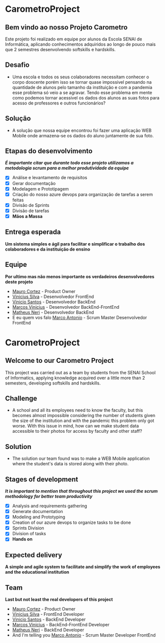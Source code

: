 # CarometroProject
## Bem vindo ao nosso Projeto Carometro

Este projeto foi realizado em equipe por alunos da Escola SENAI de Informática, aplicando conhecimentos adquiridos ao longo de pouco mais que 2 semestres desenvolvendo softskills e hardskills. 

## Desafio

- Uma escola e todos os seus colaboradores necessitam conhecer o corpo doscente porém isso se tornar quase impossivel pensando na quantidade de alunos pelo tamanho da instituição  e com a pandemia esse problema só veio a se agravar.
Tendo esse problema em mente como podemos tornar acessivel os dados dos alunos as suas fotos para acesso de professores e outros funcionários?

## Solução 

- A solução que nossa equipe encontrou foi fazer uma aplicação WEB Mobile onde armazena-se os dados do aluno juntamente de sua foto. 

## Etapas do desenvolvimento
  
  ***É importante citar que durante todo esse projeto utilizamos a metodologia scrum para a melhor produtividade da equipe***
  
- [x] Análise e levantamento de requisitos 
- [x] Gerar documentação
- [x] Modelagem e Prototipagem 
- [x] Criação do nosso azure devops para organização de tarefas a serem feitas
- [x] Divisão de Sprints 
- [x] Divisão de tarefas 
- [x] **Mãos a Massa**

## Entrega esperada 
  **Um sistema simples e ágil para facilitar e simplificar o trabalho dos colaboradores e da instituição de ensino** 
  
## Equipe

  **Por ultimo mas não menos importante os verdadeiros desenvolvedores deste projeto**
  
  - [Mauro Cortez](https://www.linkedin.com/in/mauro-cortez-18854316a/) - Product Owner 
  - [Vinicius Silva](https://www.linkedin.com/in/vin%C3%ADcius-silva-b51270180/) - Desenvolvedor FrontEnd 
  - [Vinicio Santos](https://www.linkedin.com/in/vinicio-santos-28754a210/) - Desenvolvedor BackEnd
  - [Marcos Vinicius](https://www.linkedin.com/in/marcos-vinicius-16294420b) - Desenvolvedor BackEnd-FrontEnd
  - [Matheus Neri](https://www.linkedin.com/in/matheus-neri-dos-santos-6a5501182/) - Desenvolvedor BackEnd
  - E eu quem vos falo [Marco Antonio](url) - Scrum Master Desenvolvedor FrontEnd

# CarometroProject
## Welcome to our Carometro Project

This project was carried out as a team by students from the SENAI School of Informatics, applying knowledge acquired over a little more than 2 semesters, developing softskills and hardskills.

## Challenge

- A school and all its employees need to know the faculty, but this becomes almost impossible considering the number of students given the size of the institution and with the pandemic this problem only got worse.
With this issue in mind, how can we make student data accessible to their photos for access by faculty and other staff?

## Solution

- The solution our team found was to make a WEB Mobile application where the student's data is stored along with their photo.

## Stages of development
  
  ***It is important to mention that throughout this project we used the scrum methodology for better team productivity***
  
- [x] Analysis and requirements gathering
- [x] Generate documentation
- [x] Modeling and Prototyping
- [x] Creation of our azure devops to organize tasks to be done
- [x] Sprints Division
- [x] Division of tasks
- [x] **Hands on**

## Expected delivery
  **A simple and agile system to facilitate and simplify the work of employees and the educational institution**
  
## Team

  **Last but not least the real developers of this project**
  
  - [Mauro Cortez](https://www.linkedin.com/in/mauro-cortez-18854316a/) - Product Owner
  - [Vinicius Silva](https://www.linkedin.com/in/vin%C3%ADcius-silva-b51270180/) - FrontEnd Developer
  - [Vinicio Santos](https://www.linkedin.com/in/vinicio-santos-28754a210/) - BackEnd Developer
  - [Marcos Vinicius](https://www.linkedin.com/in/marcos-vinicius-16294420b) - BackEnd-FrontEnd Developer
  - [Matheus Neri](https://www.linkedin.com/in/matheus-neri-dos-santos-6a5501182/) - BackEnd Developer
  - And I'm telling you [Marco Antonio](url) - Scrum Master Developer FrontEnd
